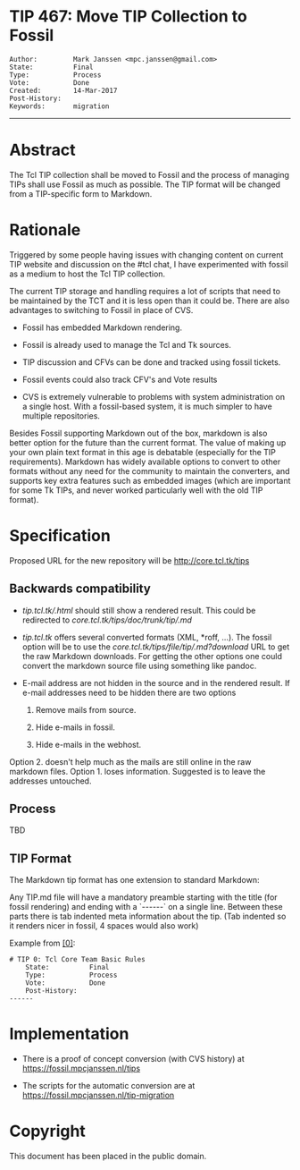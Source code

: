 # TIP 467: Move TIP Collection to Fossil
	Author:         Mark Janssen <mpc.janssen@gmail.com>
	State:          Final
	Type:           Process
	Vote:           Done
	Created:        14-Mar-2017
	Post-History:   
	Keywords:       migration
-----

# Abstract

The Tcl TIP collection shall be moved to Fossil and the process of managing
TIPs shall use Fossil as much as possible. The TIP format will be changed from
a TIP-specific form to Markdown.

# Rationale

Triggered by some people having issues with changing content on current TIP
website and discussion on the \#tcl chat, I have experimented with fossil as a
medium to host the Tcl TIP collection.

The current TIP storage and handling requires a lot of scripts that need to be
maintained by the TCT and it is less open than it could be.
There are also advantages to switching to Fossil in place of CVS.

 * Fossil has embedded Markdown rendering.

 * Fossil is already used to manage the Tcl and Tk sources.

 * TIP discussion and CFVs can be done and tracked using fossil tickets.

 * Fossil events could also track CFV's and Vote results

 * CVS is extremely vulnerable to problems with system administration on a
   single host. With a fossil-based system, it is much simpler to have
   multiple repositories.

Besides Fossil supporting Markdown out of the box, markdown is also better
option for the future than the current format. The value of making up
your own plain text format in this age is debatable \(especially for the TIP
requirements\). Markdown has widely available options to convert to other
formats without any need for the community to maintain the converters, and
supports key extra features such as embedded images \(which are important for
some Tk TIPs, and never worked particularly well with the old TIP format\).

# Specification

Proposed URL for the new repository will be <http://core.tcl.tk/tips>

## Backwards compatibility

 * _tip.tcl.tk/<NUM>.html_ should still show a rendered result. This could be redirected to _core.tcl.tk/tips/doc/trunk/tip/<NUM>.md_

 * _tip.tcl.tk_ offers several converted formats \(XML, \*roff, ...\). The fossil option will be to use the _core.tcl.tk/tips/file/tip/<NUM>.md?download_ URL to get the raw Markdown downloads. For getting the other options one could convert the markdown source file using something like pandoc.

 * E-mail address are not hidden in the source and in the rendered result.  If e-mail addresses need to be hidden there are two options

    1. Remove mails from source.

    2. Hide e-mails in fossil.

    3. Hide e-mails in the webhost.

  Option 2. doesn't help much as the mails are still online in the raw markdown files. Option 1. loses information. Suggested is to leave the addresses untouched. 

## Process

TBD

## TIP Format

The Markdown tip format has one extension to standard Markdown:

Any TIP.md file will have a mandatory preamble starting with the title \(for
fossil rendering\) and ending with a \`------\` on a single line. Between these
parts there is tab indented meta information about the tip. \(Tab indented so
it renders nicer in fossil, 4 spaces would also work\)

Example from [[0]](0.md):

	# TIP 0: Tcl Core Team Basic Rules
	    State:          Final
	    Type:           Process
	    Vote:           Done
	    Post-History:
	------

# Implementation

 * There is a proof of concept conversion \(with CVS history\) at
   <https://fossil.mpcjanssen.nl/tips>

 * The scripts for the automatic conversion are at
   <https://fossil.mpcjanssen.nl/tip-migration>

# Copyright

This document has been placed in the public domain.

